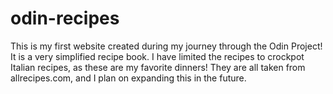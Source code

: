 # odin-recipes

This is my first website created during my journey through the Odin Project! It is a very simplified recipe book. I have limited the recipes to crockpot Italian recipes, as these are my favorite dinners! They are all taken from allrecipes.com, and I plan on expanding this in the future.